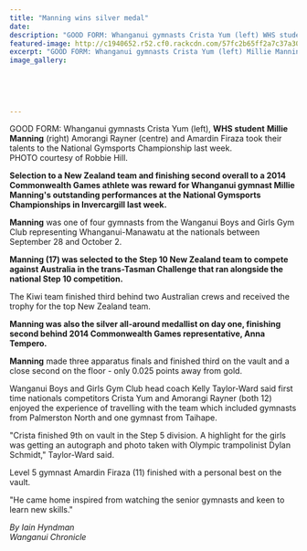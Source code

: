 ```yaml
---
title: "Manning wins silver medal"
date: 
description: "GOOD FORM: Whanganui gymnasts Crista Yum (left) WHS student Millie Manning (right) Amorangi Rayner (centre) and Amardin Firaza took their talents to the National Gymsports Championship last week..."
featured-image: http://c1940652.r52.cf0.rackcdn.com/57fc2b65ff2a7c37a3000dd4/Millie-Manning-wins-silver-Nat-Gymsports-Invercargill-Oct-2016-Chron.jpg
excerpt: "GOOD FORM: Whanganui gymnasts Crista Yum (left) Millie Manning (right) Amorangi Rayner (centre) and Amardin Firaza took their talents to the National Gymsports Championship last week."
image_gallery:
    
    
    
    
    
---
```


<p><span>GOOD FORM: Whanganui gymnasts Crista Yum (left), <strong>WHS student</strong>&nbsp;<strong>Millie Manning</strong> (right) Amorangi Rayner (centre) and Amardin Firaza took their talents to the National Gymsports Championship last week.<br />PHOTO courtesy of Robbie Hill.&nbsp;</span></p>
<p><strong>Selection to a New Zealand team and finishing second overall to a 2014 Commonwealth Games athlete was reward for Whanganui gymnast Millie Manning's outstanding performances at the National Gymsports Championships in Invercargill last week.</strong></p>
<p><strong>Manning</strong> was one of four gymnasts from the Wanganui Boys and Girls Gym Club representing Whanganui-Manawatu at the nationals between September 28 and October 2.</p>
<p><strong>Manning (17) was selected to the Step 10 New Zealand team to compete against Australia in the trans-Tasman Challenge that ran alongside the national Step 10 competition.</strong></p>
<p>The Kiwi team finished third behind two Australian crews and received the trophy for the top New Zealand team.</p>
<p><strong>Manning was also the silver all-around medallist on day one, finishing second behind 2014 Commonwealth Games representative, Anna Tempero.</strong></p>
<p><strong>Manning</strong> made three apparatus finals and finished third on the vault and a close second on the floor - only 0.025 points away from gold.</p>
<p>Wanganui Boys and Girls Gym Club head coach Kelly Taylor-Ward said first time nationals competitors Crista Yum and Amorangi Rayner (both 12) enjoyed the experience of travelling with the team which included gymnasts from Palmerston North and one gymnast from Taihape.</p>
<p>"Crista finished 9th on vault in the Step 5 division. A highlight for the girls was getting an autograph and photo taken with Olympic trampolinist Dylan Schmidt," Taylor-Ward said.</p>
<p>Level 5 gymnast Amardin Firaza (11) finished with a personal best on the vault.</p>
<p>"He came home inspired from watching the senior gymnasts and keen to learn new skills."</p>
<p><em>By Iain Hyndman<br />Wanganui Chronicle&nbsp;</em></p>

